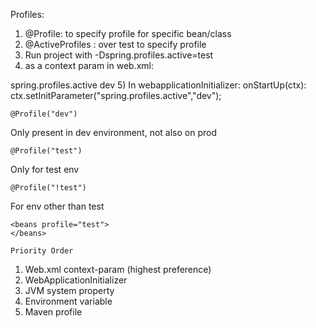 Profiles:
1) @Profile: to specify profile for specific bean/class
2) @ActiveProfiles : over test to specify profile
3) Run project with -Dspring.profiles.active=test
4) as a context param in web.xml: 
<context-param>
<param-name>spring.profiles.active</param-name>
<param-value>dev</param-value>
</context-param>
5) In webapplicationInitializer: onStartUp(ctx): ctx.setInitParameter("spring.profiles.active","dev");



    @Profile("dev") 
    
Only present in dev environment, not also on prod

	@Profile("test")
Only for test env

	@Profile("!test")
For env other than test

	<beans profile="test">
	</beans>

	Priority Order
1) Web.xml context-param (highest preference)
2) WebApplicationInitializer
3) JVM system property
4) Environment variable
5) Maven profile

	


